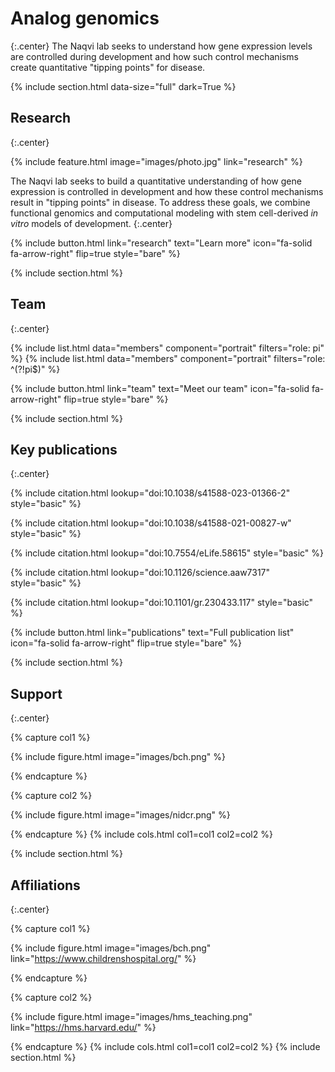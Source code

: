 ---
---

# Analog genomics
{:.center}
The Naqvi lab seeks to understand how gene expression levels are controlled during development and how such control mechanisms create quantitative "tipping points" for disease. 

{% 
  include section.html
  data-size="full"
  dark=True
%}

## Research
{:.center}

{%
  include feature.html
  image="images/photo.jpg"
  link="research"
%}

The Naqvi lab seeks to build a quantitative understanding of how gene expression is controlled in development and how these control mechanisms result in "tipping points" in disease. To address these goals, we combine functional genomics and computational modeling with stem cell-derived _in vitro_ models of development.
{:.center}


{%
  include button.html
  link="research"
  text="Learn more"
  icon="fa-solid fa-arrow-right"
  flip=true
  style="bare"
%}

{% include section.html %}

## Team
{:.center}

{% include list.html data="members" component="portrait" filters="role: pi" %}
{% include list.html data="members" component="portrait" filters="role: ^(?!pi$)" %}

{%
  include button.html
  link="team"
  text="Meet our team"
  icon="fa-solid fa-arrow-right"
  flip=true
  style="bare"
%}

{% include section.html %}

## Key publications
{:.center}

{% include citation.html lookup="doi:10.1038/s41588-023-01366-2" style="basic" %}

{% include citation.html lookup="doi:10.1038/s41588-021-00827-w" style="basic" %}

{% include citation.html lookup="doi:10.7554/eLife.58615" style="basic" %}

{% include citation.html lookup="doi:10.1126/science.aaw7317" style="basic" %}

{% include citation.html lookup="doi:10.1101/gr.230433.117" style="basic" %}

{%
  include button.html
  link="publications"
  text="Full publication list"
  icon="fa-solid fa-arrow-right"
  flip=true
  style="bare"
%}

{% include section.html %}

## Support
{:.center}

{% capture col1 %}

{%
  include figure.html
  image="images/bch.png"
%}

{% endcapture %}

{% capture col2 %}

{%
  include figure.html
  image="images/nidcr.png"
%}

{% endcapture %}
{% include cols.html col1=col1 col2=col2 %}

{% include section.html %}

## Affiliations
{:.center}

{% capture col1 %}

{%
  include figure.html
  image="images/bch.png"
  link="https://www.childrenshospital.org/"
%}

{% endcapture %}

{% capture col2 %}

{%
  include figure.html
  image="images/hms_teaching.png"
  link="https://hms.harvard.edu/"
%}

{% endcapture %}
{% include cols.html col1=col1 col2=col2 %}
{% include section.html %}


